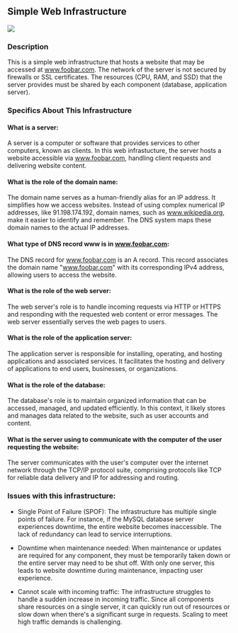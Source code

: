 ## Simple Web Infrastructure

<img src="#">

### Description

This is a simple web infrastructure that hosts a website that may be accessed at <a href="#">www.foobar.com</a>. The network of the server is not secured by firewalls or SSL certificates. The resources (CPU, RAM, and SSD) that the server provides must be shared by each component (database, application server).

### Specifics About This Infrastructure

#### What is a server:

A server is a computer or software that provides services to other computers, known as clients. In this web infrastucture, the server hosts a website accessible via <a href="#">www.foobar.com</a>, handling client requests and delivering website content.

#### What is the role of the domain name:

The domain name serves as a human-friendly alias for an IP address. It simplifies how we access websites. Instead of using complex numerical IP addresses, like 91.198.174.192, domain names, such as <a href="#">www.wikipedia.org</a>, make it easier to identify and remember. The DNS system maps these domain names to the actual IP addresses.

#### What type of DNS record www is in <a href="#">www.foobar.com</a>:

The DNS record for <a href="#">www.foobar.com</a> is an A record. This record associates the domain name "<a href="#">www.foobar.com</a>" with its corresponding IPv4 address, allowing users to access the website.

#### What is the role of the web server:

The web server's role is to handle incoming requests via HTTP or HTTPS and responding with the requested web content or error messages. The web server essentially serves the web pages to users.

#### What is the role of the application server:

The application server is responsible for installing, operating, and hosting applications and associated services. It facilitates the hosting and delivery of applications to end users, businesses, or organizations.

#### What is the role of the database:

The database's role is to maintain organized information that can be accessed, managed, and updated efficiently. In this context, it likely stores and manages data related to the website, such as user accounts and content.

#### What is the server using to communicate with the computer of the user requesting the website:

The server communicates with the user's computer over the internet network through the TCP/IP protocol suite, comprising protocols like TCP for reliable data delivery and IP for addressing and routing.

### Issues with this infrastructure:

-   Single Point of Failure (SPOF): The infrastructure has multiple single points of failure. For instance, if the MySQL database server experiences downtime, the entire website becomes inaccessible. The lack of redundancy can lead to service interruptions.

-   Downtime when maintenance needed: When maintenance or updates are required for any component, they must be temporarily taken down or the entire server may need to be shut off. With only one server, this leads to website downtime during maintenance, impacting user experience.

-   Cannot scale with incoming traffic: The infrastructure struggles to handle a sudden increase in incoming traffic. Since all components share resources on a single server, it can quickly run out of resources or slow down when there's a significant surge in requests. Scaling to meet high traffic demands is challenging.
